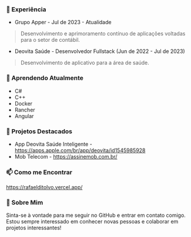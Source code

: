 


### 💼 Experiência

- Grupo Apper - Jul de 2023 - Atualidade
> Desenvolvimento e aprimoramento contínuo de aplicações voltadas para o setor de contábil.

- Deovita Saúde - Desenvolvedor Fullstack (Jun de 2022 - Jul de 2023)
 > Desenvolvimento de aplicativo para a área de saúde.

### 🌱 Aprendendo Atualmente

- C#
- C++
- Docker
- Rancher
- Angular

### 🚀 Projetos Destacados

- App Deovita Saúde Inteligente - https://apps.apple.com/br/app/deovita/id1545985928
- Mob Telecom - https://assinemob.com.br/

### 📫 Como me Encontrar

https://rafaelditolvo.vercel.app/

### 💬 Sobre Mim

Sinta-se à vontade para me seguir no GitHub e entrar em contato comigo. Estou sempre interessado em conhecer novas pessoas e colaborar em projetos interessantes!

